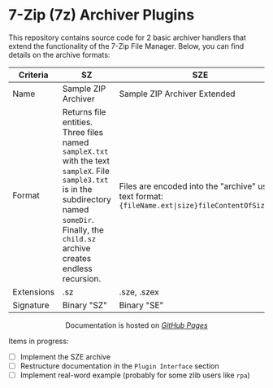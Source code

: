 # 7-Zip (7z) Archiver Plugins

This repository contains source code for 2 basic archiver handlers that extend the functionality of the 7-Zip File Manager. Below, you can find details on the archive formats:

Criteria | SZ | SZE
-------- | ------ | -------
Name | Sample ZIP Archiver | Sample ZIP Archiver Extended
Format | Returns file entities. Three files named `sampleX.txt` with the text `sampleX`. File `sample3.txt` is in the subdirectory named `someDir`. Finally, the `child.sz` archive creates endless recursion. | Files are encoded into the "archive" using text format: `{fileName.ext\|size}fileContentOfSize...`
Extensions | .sz | .sze, .szex
Signature | Binary "SZ" | Binary "SE"

<div align="center">

Documentation is hosted on [*GitHub Pages*](https://ikremniou.github.io/7z-assembly/)
</div>


Items in progress:
- [ ] Implement the SZE archive
- [ ] Restructure documentation in the `Plugin Interface` section
- [ ] Implement real-word example (probably for some zlib users like `rpa`)
